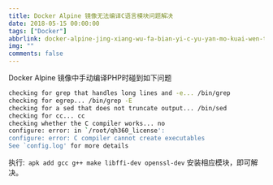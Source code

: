 ```yaml
---
title: Docker Alpine 镜像无法编译C语言模块问题解决
date: 2018-05-15 00:00:00
tags: ["Docker"]
abbrlink: docker-alpine-jing-xiang-wu-fa-bian-yi-c-yu-yan-mo-kuai-wen-ti-jie-jue
img: ""
comments: false
---
```


Docker Alpine 镜像中手动编译PHP时碰到如下问题

```bash
checking for grep that handles long lines and -e... /bin/grep
checking for egrep... /bin/grep -E
checking for a sed that does not truncate output... /bin/sed
checking for cc... cc
checking whether the C compiler works... no
configure: error: in `/root/qh360_license':
configure: error: C compiler cannot create executables
See `config.log' for more details
```


执行:` apk add gcc g++ make libffi-dev openssl-dev`
安装相应模块，即可解决。
